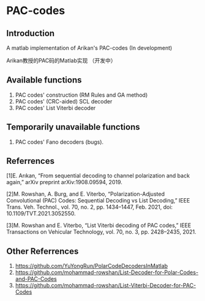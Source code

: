 # PAC-codes

## Introduction
A matlab implementation of Arikan's PAC-codes (In development)

Arikan教授的PAC码的Matlab实现 （开发中）

## Available functions

1. PAC codes' construction (RM Rules and GA method)
2. PAC codes' (CRC-aided) SCL decoder
3. PAC codes' List Viterbi decoder

## Temporarily unavailable functions

1. PAC codes' Fano decoders (bugs).

## Referrences

[1]E. Arıkan, “From sequential decoding to channel polarization and back again,” arXiv preprint arXiv:1908.09594, 2019.

[2]M. Rowshan, A. Burg, and E. Viterbo, “Polarization-Adjusted Convolutional (PAC) Codes: Sequential Decoding vs List Decoding,” IEEE Trans. Veh. Technol., vol. 70, no. 2, pp. 1434–1447, Feb. 2021, doi: 10.1109/TVT.2021.3052550.

[3]M. Rowshan and E. Viterbo, “List Viterbi decoding of PAC codes,” IEEE Transactions on Vehicular Technology, vol. 70, no. 3, pp. 2428–2435, 2021.

## Other Referrences
1. https://github.com/YuYongRun/PolarCodeDecodersInMatlab
2. https://github.com/mohammad-rowshan/List-Decoder-for-Polar-Codes-and-PAC-Codes
3. https://github.com/mohammad-rowshan/List-Viterbi-Decoder-for-PAC-Codes



